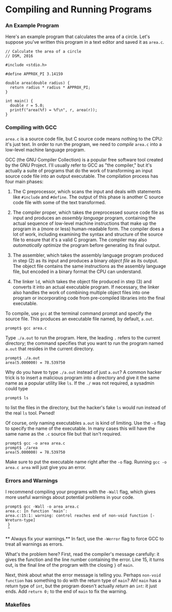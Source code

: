 # Compiling and Running Programs

### An Example Program

Here's an example program that calculates the area of a circle. Let's suppose you've written this program in a text
editor and saved it as `area.c`.

```
// Calculate the area of a circle
// DSM, 2016

#include <stdio.h>

#define APPROX_PI 3.14159

double area(double radius) {
  return radius * radius * APPROX_PI;
}

int main() {
  double r = 5.0;
  printf("area(%f) = %f\n", r, area(r));
}
```

### Compiling with GCC

`area.c` is a source code file, but C source code means nothing to the CPU: it's just text. In order to run the program, we need to 
*compile* `area.c` into a low-level machine language program.

GCC (the GNU Compiler Collection) is a popular free software tool created by the GNU Project. I'll usually refer to GCC as "the 
compiler," but it's actually a suite of programs that do the work of transforming an input source code file into an output executable.
The compilation process has four main phases:

  1. The C preprocessor, which scans the input and deals with statements like `#include` and `#define`. The output of this phase is
     another C source code file with some of the text transformed.

  2. The compiler proper, which takes the preprocessed source code file as input and produces an *assembly language* program,
     containing the actual sequence of low-level machine instructions that make up the program in a (more or less) human-readable form. The compiler does a lot of work, including examining the syntax and structure of the source file to ensure that it's a valid C
     program. The compiler may also *automatically optimize* the program before generating its final output.

  3. The assembler, which takes the assembly language program produced in step (2) as its input and produces a binary *object file* as
     its output. The object file contains the same instructions as the assembly language file, but encoded in a binary format the CPU
     can understand.

  4. The linker `ld`, which takes the object file produced in step (3) and converts it into an actual executable program. If necessary,
     the linker also handles the work of combining multiple object files into one program or incorporating code from pre-compiled
     libraries into the final executable.
  
To compile, use `gcc` at the terminal command prompt and specify the source file. This produces an executable file named, by default, `a.out`. 

```
prompt$ gcc area.c
```

Type `./a.out` to run the program. Here, the leading `.` refers to the current directory; the command specifies that you want to run the program named `a.out` that resides in the current directory.

```
prompt$ ./a.out
area(5.000000) = 78.539750
```

Why do you have to type `./a.out` instead of just `a.out`? A common hacker trick is to insert a malicious program into a directory and 
give it the same name as a popular utility like `ls`. If the `./` was not required, a sysadmin could type 

```
prompt$ ls
```

to list the files in the directory, but the hacker's fake `ls` would run instead of the real `ls` tool. Pwned!

Of course, only naming executables `a.out` is kind of limiting. Use the `-o` flag to specify the name of the executable. In many cases 
this will have the same name as the `.c` source file but that isn't required.

```
prompt$ gcc -o area area.c
prompt$ ./area
area(5.000000) = 78.539750
```

Make sure to put the executable name right after the `-o` flag. Running `gcc -o area.c area` will just give you an error.

### Errors and Warnings

I recommend compiling your programs with the `-Wall` flag, which gives more useful warnings about potential problems in your code.

```
prompt$ gcc -Wall -o area area.c
area.c: In function ‘main’:
area.c:15:1: warning: control reaches end of non-void function [-Wreturn-type]
 }
 ^
```

** Always fix your warnings.** In fact, use the `-Werror` flag to force GCC to treat all warnings as errors.

What's the problem here? First, read the compiler's message carefully: it gives the function and the line number containing the error.
Line 15, it turns out, is the final line of the program with the closing `}` of `main`. 

Next, think about what the error message is telling you. Perhaps `non-void function` has something to do with the return type of 
`main`? Ah! `main` has a return type of `int`, but the program doesn't actually *return* an `int`: it just ends. Add `return 0;` to 
the end of `main` to fix the warning.

### Makefiles


